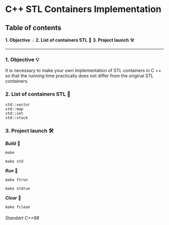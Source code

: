 # C++ STL Containers Implementation

## Table of contents
__1. Objective__ 💡
__2. List of containers STL__ 📜
__3. Project launch__ 🛠
___

### 1. Objective 💡
It is necessary to make your own implementation of STL containers in C ++ so that the running time practically does not differ from the original STL containers.

### 2. List of containers STL 📜
	std::vector
	std::map
	std::set
	std::stack
### 3. Project launch 🛠

___Build___ 🔨
```
make
```
```
make std
```

___Run___ 🔧
```
make ftrun
````
````
make stdrun
````

___Clear___ 🧼

	make fclean


###### Standart C++98